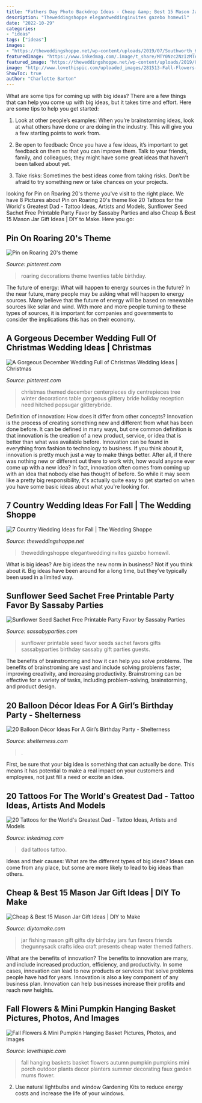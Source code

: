```yaml
---
title: "Fathers Day Photo Backdrop Ideas - Cheap &amp; Best 15 Mason Jar Gift Ideas"
description: "Theweddingshoppe elegantweddinginvites gazebo homewil"
date: "2022-10-29"
categories:
- "ideas"
tags: ["ideas"]
images:
- "https://theweddingshoppe.net/wp-content/uploads/2019/07/Southworth_King_CtgPhotography_400940764_big.jpg"
featuredImage: "https://www.inkedmag.com/.image/t_share/MTY0Nzc2NzIzMTA2MjQ0NTY0/dad-tattoos-fb.jpg"
featured_image: "https://theweddingshoppe.net/wp-content/uploads/2019/07/Southworth_King_CtgPhotography_400940764_big.jpg"
image: "http://www.lovethispic.com/uploaded_images/281513-Fall-Flowers-Mini-Pumpkin-Hanging-Basket.jpg"
ShowToc: true
author: "Charlotte Barton"
---
```



What are some tips for coming up with big ideas?
There are a few things that can help you come up with big ideas, but it takes time and effort. Here are some tips to help you get started:
1. Look at other people’s examples: When you’re brainstorming ideas, look at what others have done or are doing in the industry. This will give you a few starting points to work from.

2. Be open to feedback: Once you have a few ideas, it’s important to get feedback on them so that you can improve them. Talk to your friends, family, and colleagues; they might have some great ideas that haven’t been talked about yet.

3. Take risks: Sometimes the best ideas come from taking risks. Don’t be afraid to try something new or take chances on your projects.

	

		
looking for Pin on Roaring 20&#039;s theme you've visit to the right place. We have 8 Pictures about Pin on Roaring 20&#039;s theme like 20 Tattoos for the World&#039;s Greatest Dad - Tattoo Ideas, Artists and Models, Sunflower Seed Sachet Free Printable Party Favor by Sassaby Parties and also Cheap &amp; Best 15 Mason Jar Gift Ideas | DIY to Make. Here you go:
		
    
## Pin On Roaring 20&#039;s Theme

<img loading=lazy src="https://i.pinimg.com/736x/84/10/75/841075526009588b384608c75efdaea9.jpg" onerror="this.onerror=null;this.src='https://tse3.mm.bing.net/th?id=OIP.US8DMAsOYbEa8Wn-k-iUAgHaE8&amp;pid=15.1';" alt="Pin on Roaring 20&#039;s theme">

_Source: pinterest.com_

>roaring decorations theme twenties table birthday. 

	

The future of energy: What will happen to energy sources in the future?
In the near future, many people may be asking what will happen to energy sources. Many believe that the future of energy will be based on renewable sources like solar and wind. With more and more people turning to these types of sources, it is important for companies and governments to consider the implications this has on their economy.

    
## A Gorgeous December Wedding Full Of Christmas Wedding Ideas | Christmas

<img loading=lazy src="https://i.pinimg.com/736x/3b/7a/f7/3b7af7a037768df4135713f0c5ed72a9.jpg" onerror="this.onerror=null;this.src='https://tse4.mm.bing.net/th?id=OIP.7QO86vsz0VexoY8cXrM1cgHaLH&amp;pid=15.1';" alt="A Gorgeous December Wedding Full of Christmas Wedding Ideas | Christmas">

_Source: pinterest.com_

>christmas themed december centerpieces diy centrepieces tree winter decorations table gorgeous glittery bride holiday reception need hitched popsugar glitterybride. 

	

Definition of innovation: How does it differ from other concepts?
Innovation is the process of creating something new and different from what has been done before. It can be defined in many ways, but one common definition is that innovation is the creation of a new product, service, or idea that is better than what was available before. Innovation can be found in everything from fashion to technology to business.
If you think about it, innovation is pretty much just a way to make things better. After all, if there was nothing new or different out there to work with, how would anyone ever come up with a new idea? In fact, innovation often comes from coming up with an idea that nobody else has thought of before. So while it may seem like a pretty big responsibility, it's actually quite easy to get started on when you have some basic ideas about what you're looking for.

    
## 7 Country Wedding Ideas For Fall | The Wedding Shoppe

<img loading=lazy src="https://theweddingshoppe.net/wp-content/uploads/2019/07/Southworth_King_CtgPhotography_400940764_big.jpg" onerror="this.onerror=null;this.src='https://tse2.mm.bing.net/th?id=OIP.8Qi3rztCufO2QopkePZ3IAHaKG&amp;pid=15.1';" alt="7 Country Wedding Ideas for Fall | The Wedding Shoppe">

_Source: theweddingshoppe.net_

>theweddingshoppe elegantweddinginvites gazebo homewil. 

	

What is big ideas?
Are big ideas the new norm in business? Not if you think about it. Big ideas have been around for a long time, but they’ve typically been used in a limited way.

    
## Sunflower Seed Sachet Free Printable Party Favor By Sassaby Parties

<img loading=lazy src="http://www.sassabyparties.com/uploads/4/4/1/7/44174909/910336.jpg?571" onerror="this.onerror=null;this.src='https://tse2.mm.bing.net/th?id=OIP.YzobVcMf7lSuFZAS504qTgHaKE&amp;pid=15.1';" alt="Sunflower Seed Sachet Free Printable Party Favor by Sassaby Parties">

_Source: sassabyparties.com_

>sunflower printable seed favor seeds sachet favors gifts sassabyparties birthday sassaby gift parties guests. 

	

The benefits of brainstroming and how it can help you solve problems.
The benefits of brainstroming are vast and include solving problems faster, improving creativity, and increasing productivity. Brainstroming can be effective for a variety of tasks, including problem-solving, brainstorming, and product design.

    
## 20 Balloon Décor Ideas For A Girl’s Birthday Party - Shelterness

<img loading=lazy src="https://i.shelterness.com/2017/03/17-oversized-pink-balloons-for-decorating-a-dessert-table.jpg" onerror="this.onerror=null;this.src='https://tse2.mm.bing.net/th?id=OIP.BRPvCWXyjO_-y--X9ApYSgHaLH&amp;pid=15.1';" alt="20 Balloon Décor Ideas For A Girl’s Birthday Party - Shelterness">

_Source: shelterness.com_

>. 

	

First, be sure that your big idea is something that can actually be done. This means it has potential to make a real impact on your customers and employees, not just fill a need or excite an idea.

    
## 20 Tattoos For The World&#039;s Greatest Dad - Tattoo Ideas, Artists And Models

<img loading=lazy src="https://www.inkedmag.com/.image/t_share/MTY0Nzc2NzIzMTA2MjQ0NTY0/dad-tattoos-fb.jpg" onerror="this.onerror=null;this.src='https://tse4.mm.bing.net/th?id=OIP.sFPODyQ8HBmpwSj_XRTalQHaD4&amp;pid=15.1';" alt="20 Tattoos for the World&#039;s Greatest Dad - Tattoo Ideas, Artists and Models">

_Source: inkedmag.com_

>dad tattoos tattoo. 

	

Ideas and their causes: What are the different types of big ideas?
Ideas can come from any place, but some are more likely to lead to big ideas than others.

    
## Cheap &amp; Best 15 Mason Jar Gift Ideas | DIY To Make

<img loading=lazy src="http://www.diytomake.com/wp-content/uploads/2017/02/Go-Fishing-Mason-Jar-Gift.jpg" onerror="this.onerror=null;this.src='https://tse2.mm.bing.net/th?id=OIP.zpWgx9cegrULtJFphzjBLQHaK1&amp;pid=15.1';" alt="Cheap &amp; Best 15 Mason Jar Gift Ideas | DIY to Make">

_Source: diytomake.com_

>jar fishing mason gift gifts diy birthday jars fun favors friends thegunnysack crafts idea craft presents cheap water themed fathers. 

	

What are the benefits of innovation?
The benefits to innovation are many, and include increased production, efficiency, and productivity. In some cases, innovation can lead to new products or services that solve problems people have had for years. Innovation is also a key component of any business plan. Innovation can help businesses increase their profits and reach new heights.

    
## Fall Flowers &amp; Mini Pumpkin Hanging Basket Pictures, Photos, And Images

<img loading=lazy src="http://www.lovethispic.com/uploaded_images/281513-Fall-Flowers-Mini-Pumpkin-Hanging-Basket.jpg" onerror="this.onerror=null;this.src='https://tse4.mm.bing.net/th?id=OIP.1m_vEy2_8JZfjLsjYq3GfQAAAA&amp;pid=15.1';" alt="Fall Flowers &amp; Mini Pumpkin Hanging Basket Pictures, Photos, and Images">

_Source: lovethispic.com_

>fall hanging baskets basket flowers autumn pumpkin pumpkins mini porch outdoor plants decor planters summer decorating faux garden mums flower. 

	

2. Use natural lightbulbs and window Gardening Kits to reduce energy costs and increase the life of your windows.

